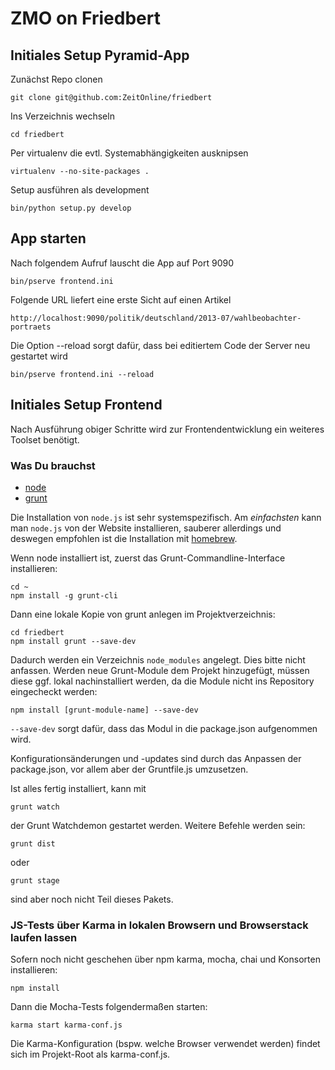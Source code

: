 ZMO on Friedbert
================

## Initiales Setup Pyramid-App

Zunächst Repo clonen

	git clone git@github.com:ZeitOnline/friedbert

Ins Verzeichnis wechseln

    cd friedbert

Per virtualenv die evtl. Systemabhängigkeiten ausknipsen

    virtualenv --no-site-packages .

Setup ausführen als development

    bin/python setup.py develop

## App starten

Nach folgendem Aufruf lauscht die App auf Port 9090

    bin/pserve frontend.ini

Folgende URL liefert eine erste Sicht auf einen Artikel

    http://localhost:9090/politik/deutschland/2013-07/wahlbeobachter-portraets

Die Option --reload sorgt dafür, dass bei editiertem Code der Server neu gestartet wird

	bin/pserve frontend.ini --reload

## Initiales Setup Frontend

Nach Ausführung obiger Schritte wird zur Frontendentwicklung ein weiteres Toolset benötigt.

### Was Du brauchst


- [node](http://nodejs.org/)
- [grunt](http://gruntjs.com/)

Die Installation von `node.js` ist sehr systemspezifisch. Am *einfachsten* kann man `node.js` von der Website installieren, sauberer allerdings und deswegen empfohlen ist die Installation mit [homebrew](http://brew.sh/).

Wenn node installiert ist, zuerst das Grunt-Commandline-Interface installieren:

    cd ~
    npm install -g grunt-cli

Dann eine lokale Kopie von grunt anlegen im Projektverzeichnis:

    cd friedbert
    npm install grunt --save-dev

Dadurch werden ein Verzeichnis `node_modules` angelegt. Dies bitte nicht anfassen. Werden neue Grunt-Module dem Projekt hinzugefügt, müssen diese ggf. lokal nachinstalliert werden, da die Module nicht ins Repository eingecheckt werden:

    npm install [grunt-module-name] --save-dev

`--save-dev` sorgt dafür, dass das Modul in die package.json aufgenommen wird.

Konfigurationsänderungen und -updates sind durch das Anpassen der package.json, vor allem aber der Gruntfile.js umzusetzen.

Ist alles fertig installiert, kann mit

    grunt watch

der Grunt Watchdemon gestartet werden. Weitere Befehle werden sein:

    grunt dist

oder

    grunt stage

sind aber noch nicht Teil dieses Pakets.

### JS-Tests über Karma in lokalen Browsern und Browserstack laufen lassen

Sofern noch nicht geschehen über npm karma, mocha, chai und Konsorten installieren:

    npm install

Dann die Mocha-Tests folgendermaßen starten:

    karma start karma-conf.js

Die Karma-Konfiguration (bspw. welche Browser verwendet werden) findet sich im Projekt-Root als karma-conf.js.








